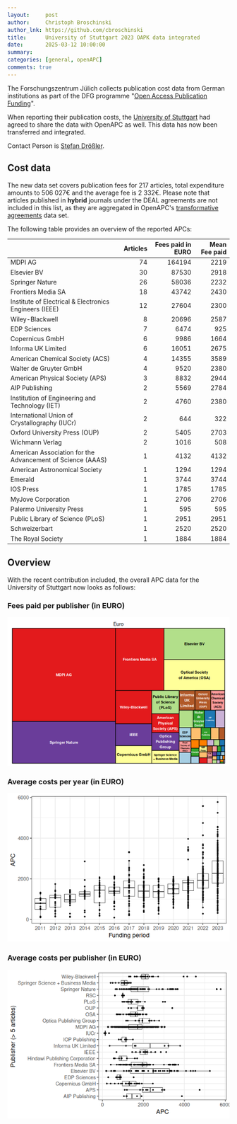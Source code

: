 ```yaml
---
layout:     post
author:     Christoph Broschinski
author_lnk: https://github.com/cbroschinski
title:      University of Stuttgart 2023 OAPK data integrated
date:       2025-03-12 10:00:00
summary:    
categories: [general, openAPC]
comments: true
---
```





The Forschungszentrum Jülich collects publication cost data from German institutions as part of the DFG programme "[Open Access Publication Funding](https://www.fz-juelich.de/en/zb/open-science/open-access/monitoring-dfg-oa-publication-funding)".

When reporting their publication costs, the [University of Stuttgart](https://www.uni-stuttgart.de/en/) had agreed to share the data with OpenAPC as well. This data has now been transferred and integrated.

Contact Person is [Stefan Drößler](mailto:stefan.droessler@ub.uni-stuttgart.de).


## Cost data



The new data set covers publication fees for 217 articles, total expenditure amounts to 506 027€ and the average fee is 2 332€. Please note that articles published in **hybrid** journals under the DEAL agreements are not included in this list, as they are aggregated in OpenAPC's [transformative agreements](https://github.com/OpenAPC/openapc-de/tree/master/data/transformative_agreements) data set.

The following table provides an overview of the reported APCs: 




|                                                           | Articles| Fees paid in EURO| Mean Fee paid|
|:----------------------------------------------------------|--------:|-----------------:|-------------:|
|MDPI AG                                                    |       74|            164194|          2219|
|Elsevier BV                                                |       30|             87530|          2918|
|Springer Nature                                            |       26|             58036|          2232|
|Frontiers Media SA                                         |       18|             43742|          2430|
|Institute of Electrical & Electronics Engineers (IEEE)     |       12|             27604|          2300|
|Wiley-Blackwell                                            |        8|             20696|          2587|
|EDP Sciences                                               |        7|              6474|           925|
|Copernicus GmbH                                            |        6|              9986|          1664|
|Informa UK Limited                                         |        6|             16051|          2675|
|American Chemical Society (ACS)                            |        4|             14355|          3589|
|Walter de Gruyter GmbH                                     |        4|              9520|          2380|
|American Physical Society (APS)                            |        3|              8832|          2944|
|AIP Publishing                                             |        2|              5569|          2784|
|Institution of Engineering and Technology (IET)            |        2|              4760|          2380|
|International Union of Crystallography (IUCr)              |        2|               644|           322|
|Oxford University Press (OUP)                              |        2|              5405|          2703|
|Wichmann Verlag                                            |        2|              1016|           508|
|American Association for the Advancement of Science (AAAS) |        1|              4132|          4132|
|American Astronomical Society                              |        1|              1294|          1294|
|Emerald                                                    |        1|              3744|          3744|
|IOS Press                                                  |        1|              1785|          1785|
|MyJove Corporation                                         |        1|              2706|          2706|
|Palermo University Press                                   |        1|               595|           595|
|Public Library of Science (PLoS)                           |        1|              2951|          2951|
|Schweizerbart                                              |        1|              2520|          2520|
|The Royal Society                                          |        1|              1884|          1884|



## Overview

With the recent contribution included, the overall APC data for the University of Stuttgart now looks as follows:

### Fees paid per publisher (in EURO)

![plot of chunk tree_stuttgart_2025_03_12_full](/figure/tree_stuttgart_2025_03_12_full-1.png)

###  Average costs per year (in EURO)

![plot of chunk box_stuttgart_2025_03_12_year_full](/figure/box_stuttgart_2025_03_12_year_full-1.png)

###  Average costs per publisher (in EURO)

![plot of chunk box_stuttgart_2025_03_12_publisher_full](/figure/box_stuttgart_2025_03_12_publisher_full-1.png)
